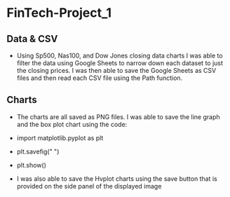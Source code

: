 # FinTech-Project_1
## Data & CSV
* Using Sp500, Nas100, and Dow Jones closing data charts I was able to filter the data using Google Sheets to narrow down each dataset to just the closing prices. I was then able to save the Google Sheets as CSV files and then read each CSV file using the Path function.

## Charts
* The charts are all saved as PNG files. I was able to save the line graph and the box plot chart using the code:
*  import matplotlib.pyplot as plt
*  plt.savefig(" ")
*  plt.show()

*  I was also able to save the Hvplot charts using the save button  that is provided on the side panel of the displayed image

